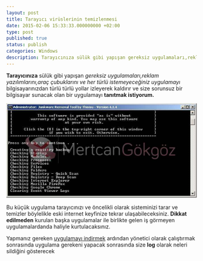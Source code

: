 ```yaml
---
layout: post
title: Tarayıcı virüslerinin temizlenmesi
date: 2015-02-06 15:33:33.000000000 +02:00
type: post
published: true
status: publish
categories: Windows
description: Tarayıcınıza sülük gibi yapışan gereksiz uygulamaları,reklam yazılımlarını,araç çubuklarını ve her türlü istemeyeceğiniz uygulamayı bilgisayarınızdan
---
```


**Tarayıcınıza** sülük gibi yapışan _gereksiz uygulamaları,reklam yazılımlarını,araç çubuklarını ve her türlü istemeyeceğiniz uygulamayı_ bilgisayarınızdan türlü türlü yollar izleyerek kaldırır ve size sorunsuz bir bilgisayar sunacak olan bir uygulamayı **tanıtmak istiyorum.**

![reklamviruslerinintemizlenmesi](/assets/reklamviruslerinintemizlenmesi.jpg)

Bu küçük uygulama tarayıcınızı ve öncelikli olarak sisteminizi tarar ve temizler böylelikle eski internet keyfinize tekrar ulaşabileceksiniz. **Dikkat edilmeden** kurulan başka uygulamalar ile birlikte gelen iş görmeyen uygulamalardanda haliyle kurtulacaksınız.

Yapmanız gereken [uygulamayı indirmek](http://thisisudax.org/downloads/JRT.exe) ardından yönetici olarak çalıştırmak sonrasında uygulama gerekeni yapacak sonrasında size **log** olarak neleri sildiğini gösterecek
